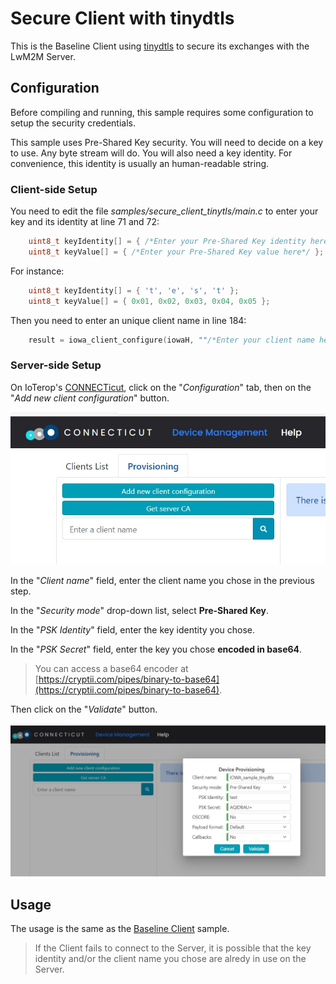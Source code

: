 # Secure Client with tinydtls

This is the Baseline Client using [tinydtls](https://github.com/eclipse/tinydtls) to secure its exchanges with the LwM2M Server.

## Configuration

Before compiling and running, this sample requires some configuration to setup the security credentials.

This sample uses Pre-Shared Key security. You will need to decide on a key to use. Any byte stream will do. You will also need a key identity. For convenience, this identity is usually an human-readable string.

### Client-side Setup

You need to edit the file *samples/secure_client_tinytls/main.c* to enter your key and its identity at line 71 and 72:
```c
    uint8_t keyIdentity[] = { /*Enter your Pre-Shared Key identity here*/ };
    uint8_t keyValue[] = { /*Enter your Pre-Shared Key value here*/ };
```

For instance:
```c
    uint8_t keyIdentity[] = { 't', 'e', 's', 't' };
    uint8_t keyValue[] = { 0x01, 0x02, 0x03, 0x04, 0x05 };
```

Then you need to enter an unique client name in line 184:
```c
    result = iowa_client_configure(iowaH, ""/*Enter your client name here*/, &devInfo, NULL);
```

### Server-side Setup

On IoTerop's [CONNECTicut](https://iowa-server.ioterop.com/), click on the "*Configuration*" tab, then on the "*Add new client configuration*" button.

![Guide](images/Button.jpg)

In the "*Client name*" field, enter the client name you chose in the previous step.

In the "*Security mode*" drop-down list, select **Pre-Shared Key**.

In the "*PSK Identity*" field, enter the key identity you chose.

In the "*PSK Secret*" field, enter the key you chose **encoded in base64**.

>  You can access a base64 encoder at [https://cryptii.com/pipes/binary-to-base64](https://cryptii.com/pipes/binary-to-base64).

Then click on the "*Validate*" button.

![Device Provisioning](images/Provisioning.jpg)

## Usage

The usage is the same as the [Baseline Client](baseline_client.md) sample.

> If the Client fails to connect to the Server, it is possible that the key identity and/or the client name you chose are alredy in use on the Server.

